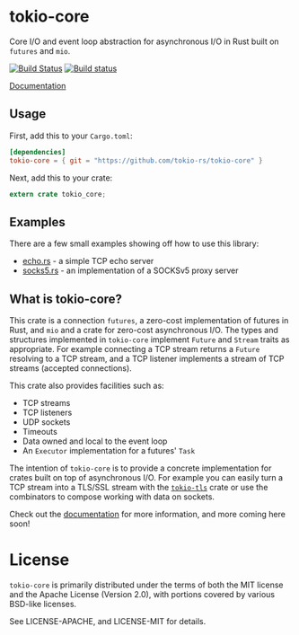 # tokio-core

Core I/O and event loop abstraction for asynchronous I/O in Rust built on
`futures` and `mio`.

[![Build Status](https://travis-ci.org/tokio-rs/tokio-core.svg?branch=master)](https://travis-ci.org/tokio-rs/tokio-core)
[![Build status](https://ci.appveyor.com/api/projects/status/caxmxbg8181kk9mq/branch/master?svg=true)](https://ci.appveyor.com/project/carllerche/tokio-core)

[Documentation](https://tokio-rs.github.io/tokio-core)

## Usage

First, add this to your `Cargo.toml`:

```toml
[dependencies]
tokio-core = { git = "https://github.com/tokio-rs/tokio-core" }
```

Next, add this to your crate:

```rust
extern crate tokio_core;
```

## Examples

There are a few small examples showing off how to use this library:

* [echo.rs] - a simple TCP echo server
* [socks5.rs] - an implementation of a SOCKSv5 proxy server

[echo.rs]: https://github.com/tokio-rs/tokio-core/blob/master/examples/echo.rs
[socks5.rs]: https://github.com/tokio-rs/tokio-socks5/blob/master/src/main.rs

## What is tokio-core?

This crate is a connection `futures`, a zero-cost implementation of futures in
Rust, and `mio` and a crate for zero-cost asynchronous I/O. The types and
structures implemented in `tokio-core` implement `Future` and `Stream` traits
as appropriate. For example connecting a TCP stream returns a `Future`
resolving to a TCP stream, and a TCP listener implements a stream of TCP
streams (accepted connections).

This crate also provides facilities such as:

* TCP streams
* TCP listeners
* UDP sockets
* Timeouts
* Data owned and local to the event loop
* An `Executor` implementation for a futures' `Task`

The intention of `tokio-core` is to provide a concrete implementation for crates
built on top of asynchronous I/O. For example you can easily turn a TCP stream
into a TLS/SSL stream with the [`tokio-tls`] crate or use the combinators to
compose working with data on sockets.

[`tokio-tls`]: https://tokio-rs.github.io/tokio-tls

Check out the [documentation] for more information, and more coming here soon!

[documentation]: https://tokio-rs.github.io/tokio-core

# License

`tokio-core` is primarily distributed under the terms of both the MIT license
and the Apache License (Version 2.0), with portions covered by various BSD-like
licenses.

See LICENSE-APACHE, and LICENSE-MIT for details.
